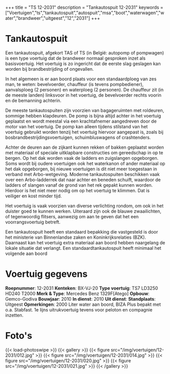 +++
title = "TS 12-2031"
description = "Tankautospuit 12-2031"
keywords = ["Voertuigen","ts","tankautospuit","autospuit","msa","boot","waterwagen","water","brandweer","uitgeest","12","2031"]
+++

# Tankautospuit

Een tankautospuit, afgekort TAS of TS (in België: autopomp of pompwagen) is een type voertuig dat de brandweer normaal gesproken inzet als basisvoertuig. Het voertuig is zo ingericht dat de eerste slag geslagen kan worden bij brandbestrijding of ongevallen.

In het algemeen is er aan boord plaats voor een standaardploeg van zes man, te weten: bevelvoerder, chauffeur (is tevens pompbediener), aanvalsploeg (2 personen) en waterploeg (2 personen). De chauffeur zit (in de meeste landen) linksvoor in het voertuig, de bevelvoerder rechts voorin en de bemanning achterin.

De meeste tankautospuiten zijn voorzien van bagageruimten met roldeuren, sommige hebben klapdeuren. De pomp is bijna altijd achter in het voertuig geplaatst en wordt meestal via een krachtafnemer aangedreven door de motor van het voertuig. De pomp kan alleen tijdens stilstand van het voertuig gebruikt worden tenzij het voertuig hiervoor aangepast is, zoals bij bosbrandbestrijdingsvoertuigen, schuimbluswagens of crashtenders.

Achter de deuren aan de zijkant kunnen rekken of bakken geplaatst worden met materiaal of speciale uitklapbare constructies om gereedschap in op te bergen. Op het dak worden vaak de ladders en zuigslangen opgeborgen. Soms wordt bij oudere voertuigen ook het waterkanon of ander materiaal op het dak opgeborgen, bij nieuwe voertuigen is dit niet meer toegestaan in verband met Arbo-wetgeving. Moderne tankautospuiten beschikken vaak over een Arbo-ladderrek dat naar achter en beneden schuift, waardoor de ladders of slangen vanaf de grond van het rek gepakt kunnen worden. Hierdoor is het niet meer nodig om op het voertuig te klimmen. Dat is veiliger en kost minder tijd.

Het voertuig is vaak voorzien van diverse verlichting rondom, om ook in het duister goed te kunnen werken. Uiteraard zijn ook de blauwe zwaailichten, of tegenwoordig flitsers, aanwezig om aan te geven dat het een voorrangsvoertuig betreft.

Een tankautospuit heeft een standaard bepakking die vastgesteld is door het ministerie van Binnenlandse zaken en Koninkrijksrelaties (BZK). Daarnaast kan het voertuig extra materiaal aan boord hebben naargelang de lokale situatie dat verlangt. Een standaardtankautospuit heeft minimaal het volgende aan boord

# Voertuig gegevens

**Roepnummer**: 12-2031
**Kenteken**: BX-VJ-20
**Type voertuig**: TS7 LD3250 HD240 T2000
**Merk & Type**: Mercedes Benz 1329F[Atego]
**Opbouw**: Gemco-Godiva
**Bouwjaar**: 2010
**In dienst**: 2010
**Uit dienst**:
**Standplaats**: Uitgeest
**Opmerkingen**: 2000 Liter water aan boord, BIZA Plus bepakt met o.a. Stabfast. 1e lijns uitrukvoertuig tevens voor peloton en compagnie inzetten.

# Foto's
{{< load-photoswipe >}}
{{< gallery >}}
  {{< figure src="/img/voertuigen/12-2031/012.jpg" >}}
  {{< figure src="/img/voertuigen/12-2031/014.jpg" >}}
  {{< figure src="/img/voertuigen/12-2031/020.jpg" >}}
  {{< figure src="/img/voertuigen/12-2031/021.jpg" >}}
{{< /gallery >}}
